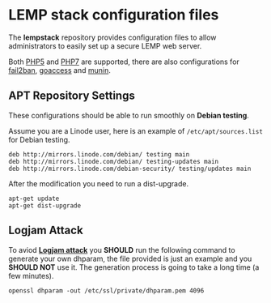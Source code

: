 # LEMP stack configuration files

The **lempstack** repository provides configuration files to allow administrators to easily set up a secure LEMP web server.

Both [PHP5](http://php.net/) and [PHP7](http://php.net/) are supported, there are also configurations for [fail2ban](http://www.fail2ban.org/), [goaccess](https://goaccess.io/) and [munin](http://munin-monitoring.org/).

## APT Repository Settings

These configurations should be able to run smoothly on **Debian testing**.

Assume you are a Linode user, here is an example of `/etc/apt/sources.list` for Debian testing.
```
deb http://mirrors.linode.com/debian/ testing main
deb http://mirrors.linode.com/debian/ testing-updates main
deb http://mirrors.linode.com/debian-security/ testing/updates main
```

After the modification you need to run a dist-upgrade.

```
apt-get update
apt-get dist-upgrade
```

## Logjam Attack

To aviod [**Logjam attack**](https://weakdh.org/) you **SHOULD** run the following command to generate your own dhparam, the file provided is just an example and you **SHOULD NOT** use it. The generation process is going to take a long time (a few minutes).

```
openssl dhparam -out /etc/ssl/private/dhparam.pem 4096
```
